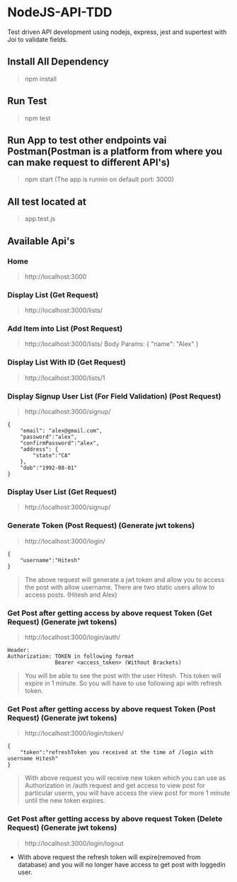 # NodeJS-API-TDD
Test driven API development using nodejs, express, jest and supertest with Joi to validate fields.

## Install All Dependency
> npm install

## Run Test
> npm test

## Run App to test other endpoints vai Postman(Postman is a platform from where you can make request to different API's)
> npm start (The app is runnin on default port: 3000)

## All test located at
> app.test.js

## Available Api's
### Home
> http://localhost:3000

### Display List (Get Request)
> http://localhost:3000/lists/

### Add Item into List (Post Request)
> http://localhost:3000/lists/
> Body Params: { "name": "Alex" }

### Display List With ID (Get Request)
> http://localhost:3000/lists/1

### Display Signup User List (For Field Validation) (Post Request)
> http://localhost:3000/signup/
```
{ 
    "email": "alex@gmail.com", 
    "password":"alex",
    "confirmPassword":"alex",
    "address": {
        "state":"CA"
    },
    "dob":"1992-08-01"
}
```

### Display User List (Get Request)
> http://localhost:3000/signup/

### Generate Token (Post Request) (Generate jwt tokens)
> http://localhost:3000/login/
```
{
    "username":"Hitesh"
}
```
> The above request will generate a jwt token and allow you to access the post with allow username. There are two static users allow to access posts. (Hitesh and Alex)

### Get Post after getting access by above request Token (Get Request) (Generate jwt tokens)
> http://localhost:3000/login/auth/
```
Header:
Authorization: TOKEN in following format
               Bearer <access_token> (Without Brackets)
```
> You will be able to see the post with the user Hitesh. This token will expire in 1 minute. So you will have to use following api with refresh token.

### Get Post after getting access by above request Token (Post Request) (Generate jwt tokens)
> http://localhost:3000/login/token/
```
{
    "token":"refreshToken you received at the time of /login with username Hitesh"
}
```
> With above request you will receive new token which you can use as Authorization in /auth request and get access to view post for particular userm, you will have access the view post for more 1 minute until the new token expires.

### Get Post after getting access by above request Token (Delete Request) (Generate jwt tokens)
> http://localhost:3000/login/logout
- With above request the refresh token will expire(removed from database) and you will no longer have access to get post with loggedin user.